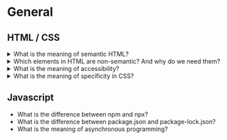 # General

## HTML / CSS

<details>
<summary>What is the meaning of semantic HTML?</summary>
 Semantic markup isn't about performance, it's about meaning.
 In HTML, for example, the h1 element is a semantic element, which gives the text it wraps around the role (or meaning) of "a top level heading on your page."<br>
 Search engines will consider its contents as important keywords to influence the page's search rankings<br>
 Screen readers can use it as a signpost to help visually impaired users navigate a page<br>
 Finding blocks of meaningful code is significantly easier than searching through endless divs with or without semantic or namespaced classes<br>
Suggests to the developer the type of data that will be populated
Semantic naming mirrors proper custom element/component naming
</details>

<details>
<summary>Which elements in HTML are non-semantic? And why do we need them?</summary>
block: div
inline: span
They don’t tell anything about the content they contain. They can be used with different attributes to mark up semantics common to a group.
</details>

<details>
<summary>What is the meaning of accessibility?</summary>
Accessibility is the practice of making your websites usable by <strong> as many people as possible.</strong> We traditionally think of this as being about people with disabilities, but the practice of making sites accessible also benefits other groups such as those using mobile devices, or those with slow network connections.
</details>

<details>
<summary>What is the meaning of specificity in CSS?</summary>
Specificity is the means by which browsers decide which CSS property values are the most relevant to an element and, therefore, will be applied.
When an <i>!important</i> rule is used on a style declaration, this declaration overrides any other declarations.</br>
Although technically <i>!important</i> has nothing to do with specificity, it interacts directly with it. 
<strong>bad practice</strong></br>
<h3>The hierarchy of highest to lowest<h3>
<ul>
<li>Inline Styles</li>
<li>ID Selectors</li>
<li>Classes, Attributes, and Pseudo Classes</li>
<li>Elements and Pseudo Elements</li>
<li>The Last Rule Wins</li>
</ul>
</details>

## Javascript

- What is the difference between npm and npx?
- What is the difference between package.json and package-lock.json?
- What is the meaning of asynchronous programming?
